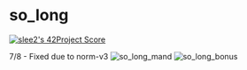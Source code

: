 # so_long
[![slee2's 42Project Score](https://badge42.herokuapp.com/api/project/slee2/so_long)](https://github.com/JaeSeoKim/badge42)

7/8 - Fixed due to norm-v3
![so_long_mand](https://user-images.githubusercontent.com/53372971/131066381-41dd27e6-a129-43d2-b48c-3bdf1cda0b7f.gif)
![so_long_bonus](https://user-images.githubusercontent.com/53372971/131066385-7c1b25f0-fc65-4fba-8118-07188fe56f16.gif)
